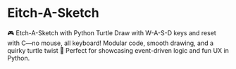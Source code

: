 # Eitch-A-Sketch
🎮 Etch-A-Sketch with Python Turtle Draw with W-A-S-D keys and reset with C—no mouse, all keyboard! Modular code, smooth drawing, and a quirky turtle twist 🐢 Perfect for showcasing event-driven logic and fun UX in Python.
